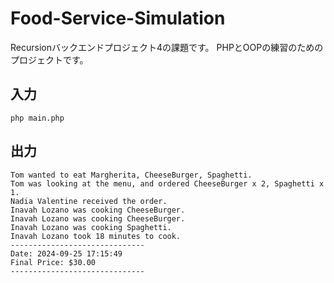 # Food-Service-Simulation
Recursionバックエンドプロジェクト4の課題です。
PHPとOOPの練習のためのプロジェクトです。

## 入力
```
php main.php
```

## 出力
```
Tom wanted to eat Margherita, CheeseBurger, Spaghetti.
Tom was looking at the menu, and ordered CheeseBurger x 2, Spaghetti x 1.
Nadia Valentine received the order.
Inavah Lozano was cooking CheeseBurger.
Inavah Lozano was cooking CheeseBurger.
Inavah Lozano was cooking Spaghetti.
Inavah Lozano took 18 minutes to cook.
------------------------------
Date: 2024-09-25 17:15:49
Final Price: $30.00
------------------------------
```